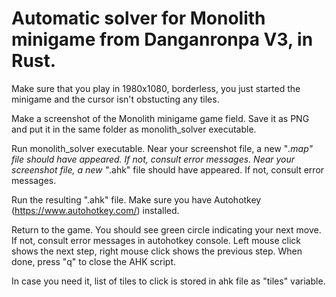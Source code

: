 # Automatic solver for Monolith minigame from Danganronpa V3, in Rust.

Make sure that you play in 1980x1080, borderless, you just started the minigame and the cursor isn't obstucting any tiles.

Make a screenshot of the Monolith minigame game field.
Save it as PNG and put it in the same folder as monolith_solver executable.

Run monolith_solver executable.
Near your screenshot file, a new "*.map" file should have appeared. If not, consult error messages.
Near your screenshot file, a new "*.ahk" file should have appeared. If not, consult error messages.

Run the resulting ".ahk" file. Make sure you have Autohotkey (https://www.autohotkey.com/) installed.

Return to the game.
You should see green circle indicating your next move. If not, consult error messages in autohotkey console.
Left mouse click shows the next step, right mouse click shows the previous step.
When done, press "q" to close the AHK script.

In case you need it, list of tiles to click is stored in ahk file as "tiles" variable.
